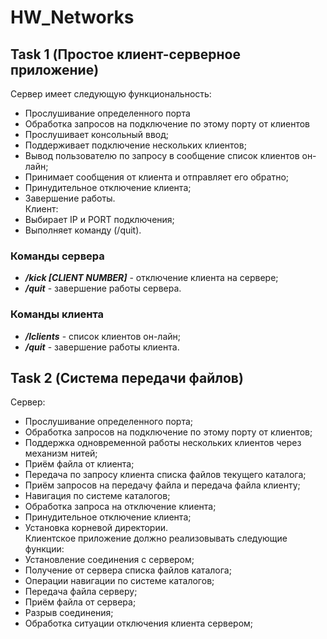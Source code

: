 # HW_Networks
## Task 1 (Простое клиент-серверное приложение)  
Сервер имеет следующую функциональность:
* Прослушивание определенного порта
* Обработка запросов на подключение по этому порту от клиентов
* Прослушивает консольный ввод;
* Поддерживает подключение нескольких клиентов;
* Вывод пользователю по запросу в сообщение список клиентов он-лайн;
* Принимает сообщения от клиента и отправляет его обратно;
* Принудительное отключение клиента;
* Завершение работы.  
Клиент:
* Выбирает IP и PORT подключения;
* Выполняет команду (/quit).  
### Команды сервера
* ___/kick [CLIENT NUMBER]___ - отключение клиента на сервере;
* ___/quit___ - завершение работы сервера.
### Команды клиента
* ___/lclients___ - список клиентов он-лайн;
* ___/quit___ - завершение работы клиента.
## Task 2 (Система передачи файлов)
Сервер:
* Прослушивание определенного порта;
* Обработка запросов на подключение по этому порту от клиентов;
* Поддержка одновременной работы нескольких клиентов через механизм нитей;
* Приём файла от клиента;
* Передача по запросу клиента списка файлов текущего каталога;
* Приём запросов на передачу файла и передача файла клиенту;
* Навигация по системе каталогов;
* Обработка запроса на отключение клиента;
* Принудительное отключение клиента;
* Установка корневой директории.  
Клиентское приложение должно реализовывать следующие функции:
* Установление соединения с сервером;
* Получение от сервера списка файлов каталога;
* Операции навигации по системе каталогов;
* Передача файла серверу;
* Приём файла от сервера;
* Разрыв соединения;
* Обработка ситуации отключения клиента сервером;
